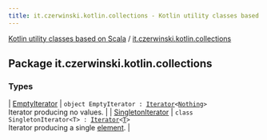 ```yaml
---
title: it.czerwinski.kotlin.collections - Kotlin utility classes based on Scala
---
```


[Kotlin utility classes based on Scala](../index.html) / [it.czerwinski.kotlin.collections](./index.html)

## Package it.czerwinski.kotlin.collections

### Types

| [EmptyIterator](-empty-iterator/index.html) | `object EmptyIterator : `[`Iterator`](https://kotlinlang.org/api/latest/jvm/stdlib/kotlin.collections/-iterator/index.html)`<`[`Nothing`](https://kotlinlang.org/api/latest/jvm/stdlib/kotlin/-nothing/index.html)`>`<br>Iterator producing no values. |
| [SingletonIterator](-singleton-iterator/index.html) | `class SingletonIterator<T> : `[`Iterator`](https://kotlinlang.org/api/latest/jvm/stdlib/kotlin.collections/-iterator/index.html)`<`[`T`](-singleton-iterator/index.html#T)`>`<br>Iterator producing a single [element](#). |

